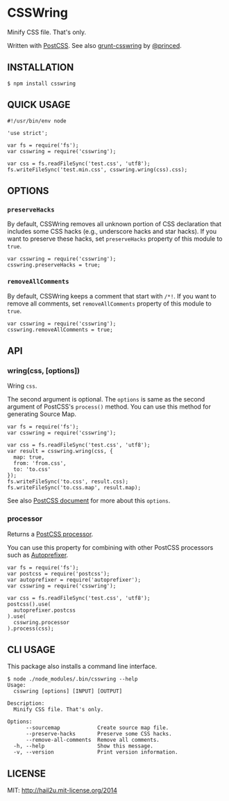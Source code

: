 CSSWring
========

Minify CSS file. That's only.

Written with [PostCSS][1]. See also [grunt-csswring][2] by [@princed][3].


INSTALLATION
------------

    $ npm install csswring


QUICK USAGE
-----------

    #!/usr/bin/env node
    
    'use strict';
    
    var fs = require('fs');
    var csswring = require('csswring');
    
    var css = fs.readFileSync('test.css', 'utf8');
    fs.writeFileSync('test.min.css', csswring.wring(css).css);


OPTIONS
-------

### `preserveHacks`

By default, CSSWring removes all unknown portion of CSS declaration that
includes some CSS hacks (e.g., underscore hacks and star hacks). If you want to
preserve these hacks, set `preserveHacks` property of this module to `true`.

    var csswring = require('csswring');
    csswring.preserveHacks = true;


### `removeAllComments`

By default, CSSWring keeps a comment that start with `/*!`. If you want to
remove all comments, set `removeAllComments` property of this module to `true`.

    var csswring = require('csswring');
    csswring.removeAllComments = true;


API
---

### wring(css, [options])

Wring `css`.

The second argument is optional. The `options` is same as the second argument of
PostCSS's `process()` method. You can use this method for generating Source Map.

    var fs = require('fs');
    var csswring = require('csswring');
    
    var css = fs.readFileSync('test.css', 'utf8');
    var result = csswring.wring(css, {
      map: true,
      from: 'from.css',
      to: 'to.css'
    });
    fs.writeFileSync('to.css', result.css);
    fs.writeFileSync('to.css.map', result.map);

See also [PostCSS document][4] for more about this `options`.


### processor

Returns a [PostCSS processor][5].

You can use this property for combining with other PostCSS processors
such as [Autoprefixer][6].

    var fs = require('fs');
    var postcss = require('postcss');
    var autoprefixer = require('autoprefixer');
    var csswring = require('csswring');
    
    var css = fs.readFileSync('test.css', 'utf8');
    postcss().use(
      autoprefixer.postcss
    ).use(
      csswring.processor
    ).process(css);


CLI USAGE
---------

This package also installs a command line interface.

    $ node ./node_modules/.bin/csswring --help
    Usage:
      csswring [options] [INPUT] [OUTPUT]
    
    Description:
      Minify CSS file. That's only.
    
    Options:
          --sourcemap            Create source map file.
          --preserve-hacks       Preserve some CSS hacks.
          --remove-all-comments  Remove all comments.
      -h, --help                 Show this message.
      -v, --version              Print version information.


LICENSE
-------

MIT: http://hail2u.mit-license.org/2014


[1]: https://github.com/ai/postcss
[2]: https://github.com/princed/grunt-csswring
[3]: https://github.com/princed
[4]: https://github.com/ai/postcss#source-map-1
[5]: https://github.com/ai/postcss#processor
[6]: https://github.com/ai/autoprefixer

